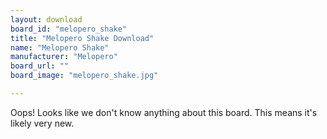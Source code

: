 ```yaml
---
layout: download
board_id: "melopero_shake"
title: "Melopero Shake Download"
name: "Melopero Shake"
manufacturer: "Melopero"
board_url: ""
board_image: "melopero_shake.jpg"

---
```


Oops! Looks like we don't know anything about this board. This means it's likely very new.
